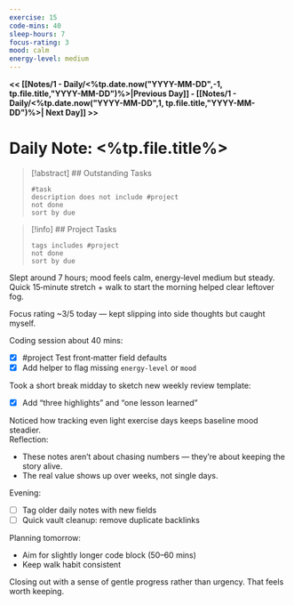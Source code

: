 ```yaml
---
exercise: 15
code-mins: 40
sleep-hours: 7
focus-rating: 3
mood: calm
energy-level: medium
---
```

**<< [[Notes/1 - Daily/<%tp.date.now("YYYY-MM-DD",-1, tp.file.title,"YYYY-MM-DD")%>|Previous Day]] - [[Notes/1 - Daily/<%tp.date.now("YYYY-MM-DD",1, tp.file.title,"YYYY-MM-DD")%>| Next Day]] >>**
# Daily Note: <%tp.file.title%>

>[!abstract] ## Outstanding Tasks
> ```tasks
 > #task 
 > description does not include #project
> not done
> sort by due
>```

>[!info] ## Project Tasks
>```tasks
>tags includes #project
>not done
>sort by due
>```

Slept around 7 hours; mood feels calm, energy‑level medium but steady.  
Quick 15‑minute stretch + walk to start the morning helped clear leftover fog.

Focus rating ~3/5 today — kept slipping into side thoughts but caught myself.

Coding session about 40 mins:
- [x] #project Test front‑matter field defaults
- [x] Add helper to flag missing `energy-level` or `mood`

Took a short break midday to sketch new weekly review template:
- [x] Add “three highlights” and “one lesson learned”

Noticed how tracking even light exercise days keeps baseline mood steadier.  
Reflection:
- These notes aren’t about chasing numbers — they’re about keeping the story alive.
- The real value shows up over weeks, not single days.

Evening:
- [ ] Tag older daily notes with new fields
- [ ] Quick vault cleanup: remove duplicate backlinks

Planning tomorrow:
- Aim for slightly longer code block (50–60 mins)
- Keep walk habit consistent

Closing out with a sense of gentle progress rather than urgency. That feels worth keeping.
